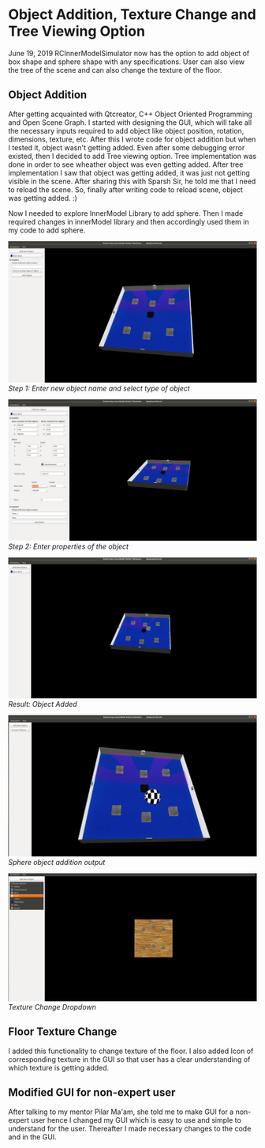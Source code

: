 # Object Addition, Texture Change and Tree Viewing Option
June 19, 2019
	RCInnerModelSimulator now has the option to add object of box shape and sphere shape with any specifications. User can also view the tree of the scene and can also change the texture of the floor.

## Object Addition
After getting acquainted with Qtcreator, C++ Object Oriented Programming and Open Scene Graph. I started with designing the GUI, which will take all the necessary inputs required to add object like object position, rotation, dimensions, texture, etc. After this I wrote code for object addition but when I tested it, object wasn't getting added. Even after some debugging error existed, then I decided to add Tree viewing option. Tree implementation was done in order to see wheather object was even getting added. After tree implementation I saw that object was getting added, it was just not getting visible in the scene. After sharing this with Sparsh Sir, he told me that I need to reload the scene. So, finally after writing code to reload scene, object was getting added. :)

Now I needed to explore InnerModel Library to add sphere. Then I made required changes in innerModel library and then accordingly used them in my code to add sphere.

![alt Step 1: Enter new object name and select type of object](pic1.png "Step 1: Enter new object name and select type of object")
*Step 1: Enter new object name and select type of object*

![alt Step 2: Enter properties of the object](pic2f.png "Step 2: Enter properties of the object")
*Step 2: Enter properties of the object*

![alt Result: Object Added](pic3.png "Result: Object Added")
*Result: Object Added*

![alt Sphere object addition output](pic4.png "Sphere object addition output")
*Sphere object addition output*

![alt Texture Change Dropdown](pic5f.png "Texture Change Dropdown")
*Texture Change Dropdown*



## Floor Texture Change
I added this functionality to change texture of the floor. I also added Icon of corresponding texture in the GUI so that user has a clear understanding of which texture is getting added.

## Modified GUI for non-expert user
After talking to my mentor Pilar Ma'am, she told me to make GUI for a non-expert user hence I changed my GUI which is easy to use and simple to understand for the user. Thereafter I made necessary changes to the code and in the GUI.
